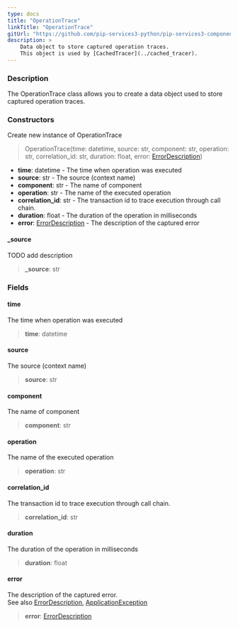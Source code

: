 ```yaml
---
type: docs
title: "OperationTrace"
linkTitle: "OperationTrace"
gitUrl: "https://github.com/pip-services3-python/pip-services3-components-python"
description: >
    Data object to store captured operation traces.
    This object is used by [CachedTracer](../cached_tracer).
---
```


### Description

The OperationTrace class allows you to create a data object used to store captured operation traces.

### Constructors
Create new instance of OperationTrace

> OperationTrace(time: datetime, source: str, component: str, operation: str, correlation_id: str, duration: float, error: [ErrorDescription](../../../commons/errors/error_description))

- **time**: datetime - The time when operation was executed
- **source**: str - The source (context name)
- **component**: str - The name of component
- **operation**: str - The name of the executed operation
- **correlation_id**: str - The transaction id to trace execution through call chain. 
- **duration**: float - The duration of the operation in milliseconds
- **error**: [ErrorDescription](../../../commons/errors/error_description) - The description of the captured error

#### _source
TODO add description
> **_source**: str

### Fields

<span class="hide-title-link">

#### time
The time when operation was executed
> **time**: datetime

#### source
The source (context name)
> **source**: str 

#### component
 The name of component
> **component**: str

#### operation
The name of the executed operation
> **operation**: str

#### correlation_id
The transaction id to trace execution through call chain. 
> **correlation_id**: str

#### duration
The duration of the operation in milliseconds
> **duration**: float

#### error
The description of the captured error.  
See also [ErrorDescription](../../../commons/errors/error_description), [ApplicationException](../../../commons/errors/application_exception)
> **error**: [ErrorDescription](../../../commons/errors/error_description)

</span>

